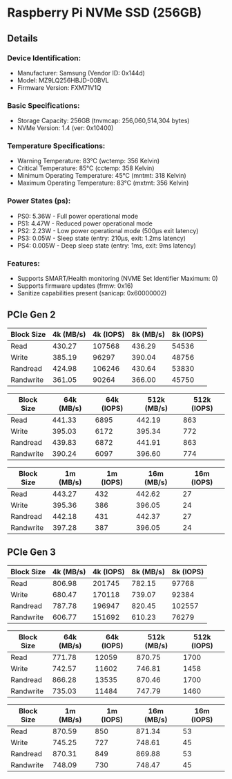 # Raspberry Pi NVMe SSD (256GB)

## Details
### Device Identification:

- Manufacturer: Samsung (Vendor ID: 0x144d)
- Model: MZ9LQ256HBJD-00BVL
- Firmware Version: FXM71V1Q

### Basic Specifications:

- Storage Capacity: 256GB (tnvmcap: 256,060,514,304 bytes)
- NVMe Version: 1.4 (ver: 0x10400)

### Temperature Specifications:

- Warning Temperature: 83°C (wctemp: 356 Kelvin)
- Critical Temperature: 85°C (cctemp: 358 Kelvin)
- Minimum Operating Temperature: 45°C (mntmt: 318 Kelvin)
- Maximum Operating Temperature: 83°C (mxtmt: 356 Kelvin)

### Power States (ps):

- PS0: 5.36W - Full power operational mode
- PS1: 4.47W - Reduced power operational mode
- PS2: 2.23W - Low power operational mode (500μs exit latency)
- PS3: 0.05W - Sleep state (entry: 210μs, exit: 1.2ms latency)
- PS4: 0.005W - Deep sleep state (entry: 1ms, exit: 9ms latency)

### Features:

- Supports SMART/Health monitoring (NVME Set Identifier Maximum: 0)
- Supports firmware updates (frmw: 0x16)
- Sanitize capabilities present (sanicap: 0x60000002)

## PCIe Gen 2

| Block Size | 4k (MB/s) | 4k (IOPS) | 8k (MB/s) | 8k (IOPS) |
|------------|-----------|------------|------------|------------|
| Read       | 430.27    | 107568     | 436.29     | 54536     |
| Write      | 385.19    | 96297      | 390.04     | 48756     |
| Randread   | 424.98    | 106246     | 430.64     | 53830     |
| Randwrite  | 361.05    | 90264      | 366.00     | 45750     |

| Block Size | 64k (MB/s) | 64k (IOPS) | 512k (MB/s) | 512k (IOPS) |
|------------|------------|-------------|-------------|-------------|
| Read       | 441.33     | 6895       | 442.19      | 863        |
| Write      | 395.03     | 6172       | 395.34      | 772        |
| Randread   | 439.83     | 6872       | 441.91      | 863        |
| Randwrite  | 390.24     | 6097       | 396.60      | 774        |

| Block Size | 1m (MB/s) | 1m (IOPS) | 16m (MB/s) | 16m (IOPS) |
|------------|-----------|-----------|------------|------------|
| Read       | 443.27    | 432       | 442.62     | 27        |
| Write      | 395.36    | 386       | 396.05     | 24        |
| Randread   | 442.18    | 431       | 442.37     | 27        |
| Randwrite  | 397.28    | 387       | 396.05     | 24        |

## PCIe Gen 3

| Block Size | 4k (MB/s) | 4k (IOPS) | 8k (MB/s) | 8k (IOPS) |
|------------|-----------|------------|------------|------------|
| Read       | 806.98    | 201745     | 782.15     | 97768     |
| Write      | 680.47    | 170118     | 739.07     | 92384     |
| Randread   | 787.78    | 196947     | 820.45     | 102557    |
| Randwrite  | 606.77    | 151692     | 610.23     | 76279     |

| Block Size | 64k (MB/s) | 64k (IOPS) | 512k (MB/s) | 512k (IOPS) |
|------------|------------|-------------|-------------|-------------|
| Read       | 771.78     | 12059      | 870.75      | 1700       |
| Write      | 742.57     | 11602      | 746.81      | 1458       |
| Randread   | 866.28     | 13535      | 870.46      | 1700       |
| Randwrite  | 735.03     | 11484      | 747.79      | 1460       |

| Block Size | 1m (MB/s) | 1m (IOPS) | 16m (MB/s) | 16m (IOPS) |
|------------|-----------|-----------|------------|------------|
| Read       | 870.59    | 850       | 871.34     | 53        |
| Write      | 745.25    | 727       | 748.61     | 45        |
| Randread   | 870.31    | 849       | 869.88     | 53        |
| Randwrite  | 748.09    | 730       | 748.47     | 45        |

